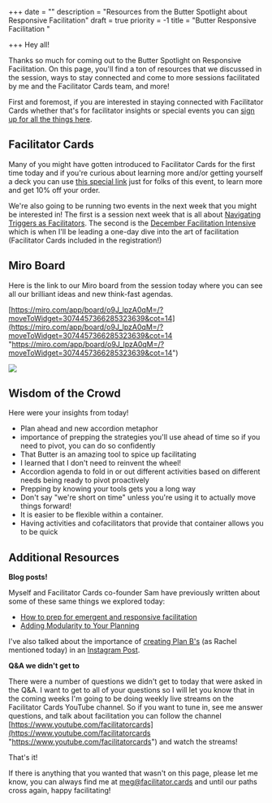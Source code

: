 +++
date = ""
description = "Resources from the Butter Spotlight about Responsive Facilitation"
draft = true
priority = -1
title = "Butter Responsive Facilitation "

+++
Hey all!

Thanks so much for coming out to the Butter Spotlight on Responsive Facilitation. On this page, you'll find a ton of resources that we discussed in the session, ways to stay connected and come to more sessions facilitated by me and the Facilitator Cards team, and more!

First and foremost, if you are interested in staying connected with Facilitator Cards whether that's for facilitator insights or special events you can [sign up for all the things here](https://facilitatorcards.ck.page/56e2183684).

## Facilitator Cards

Many of you might have gotten introduced to Facilitator Cards for the first time today and if you're curious about learning more and/or getting yourself a deck you can use [this special link](https://shop.facilitator.cards/discount/BUTTER) just for folks of this event, to learn more and get 10% off your order.

We're also going to be running two events in the next week that you might be interested in! The first is a session next week that is all about [Navigating Triggers as Facilitators](https://lu.ma/nov-brain-jam). The second is the [December Facilitation Intensive](https://lu.ma/iwt6zqpq) which is when I'll be leading a one-day dive into the art of facilitation (Facilitator Cards included in the registration!)

## Miro Board

Here is the link to our Miro board from the session today where you can see all our brilliant ideas and new think-fast agendas.

[https://miro.com/app/board/o9J_lpzA0qM=/?moveToWidget=3074457366285323639&cot=14](https://miro.com/app/board/o9J_lpzA0qM=/?moveToWidget=3074457366285323639&cot=14 "https://miro.com/app/board/o9J_lpzA0qM=/?moveToWidget=3074457366285323639&cot=14")

![](/img/blog/screen-shot-2021-10-27-at-7-11pm.png)

## Wisdom of the Crowd

Here were your insights from today!

* Plan ahead and new accordion metaphor
* importance of prepping the strategies you'll use ahead of time so if you need to pivot, you can do so confidently
* That Butter is an amazing tool to spice up facilitating
* I learned that I don't need to reinvent the wheel!
* Accordion agenda to fold in or out different activities based on different needs being ready to pivot proactively
* Prepping by knowing your tools gets you a long way
* Don't say "we're short on time" unless you're using it to actually move things forward!
* It is easier to be flexible within a container.
* Having activities and cofacilitators that provide that container allows you to be quick

## Additional Resources

**Blog posts!**

Myself and Facilitator Cards co-founder Sam have previously written about some of these same things we explored today:

* [How to prep for emergent and responsive facilitation](https://www.facilitator.cards/blog/how-to-prep-for-an-emergent-facilitation/)
* [Adding Modularity to Your Planning](https://www.facilitator.cards/blog/adding-modularity-to-your-facilitation-planning/)

I've also talked about the importance of [creating Plan B's](https://www.instagram.com/p/CTM5EqArw7t/) (as Rachel mentioned today) in an [Instagram Post](https://www.instagram.com/p/CTM5EqArw7t/).

**Q&A we didn't get to**

There were a number of questions we didn't get to today that were asked in the Q&A. I want to get to all of your questions so I will let you know that in the coming weeks I'm going to be doing weekly live streams on the Facilitator Cards YouTube channel. So if you want to tune in, see me answer questions, and talk about facilitation you can follow the channel [https://www.youtube.com/facilitatorcards](https://www.youtube.com/facilitatorcards "https://www.youtube.com/facilitatorcards") and watch the streams!

That's it! 

If there is anything that you wanted that wasn't on this page, please let me know, you can always find me at meg@facilitator.cards and until our paths cross again, happy facilitating!